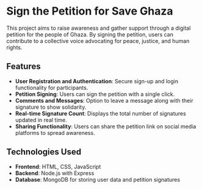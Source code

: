 # Sign the Petition for Save Ghaza

This project aims to raise awareness and gather support through a digital petition for the people of Ghaza. By signing the petition, users can contribute to a collective voice advocating for peace, justice, and human rights.

## Features
- **User Registration and Authentication**: Secure sign-up and login functionality for participants.
- **Petition Signing**: Users can sign the petition with a single click.
- **Comments and Messages**: Option to leave a message along with their signature to show solidarity.
- **Real-time Signature Count**: Displays the total number of signatures updated in real time.
- **Sharing Functionality**: Users can share the petition link on social media platforms to spread awareness.

## Technologies Used
- **Frontend**: HTML, CSS, JavaScript
- **Backend**: Node.js with Express
- **Database**: MongoDB for storing user data and petition signatures


